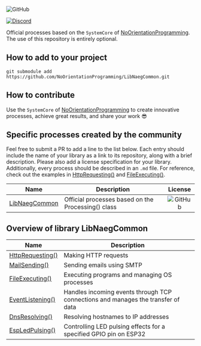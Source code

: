 
![GitHub](https://img.shields.io/github/license/NoOrientationProgramming/LibNaegCommon?style=plastic)

[![Discord](https://img.shields.io/discord/960639692213190719?style=plastic&color=purple&logo=discord)](https://discord.gg/FBVKJTaY)

Official processes based on the `SystemCore` of  [NoOrientationProgramming](https://github.com/NoOrientationProgramming).
The use of this repository is entirely optional.

## How to add to your project

`git submodule add https://github.com/NoOrientationProgramming/LibNaegCommon.git`

## How to contribute

Use the `SystemCore` of  [NoOrientationProgramming](https://github.com/NoOrientationProgramming)
to create innovative processes, achieve great results, and share your work :sunglasses:

## Specific processes created by the community

Feel free to submit a PR to add a line to the list below.
Each entry should include the name of your library as a link to its repository, along with a brief description.
Please also add a license specification for your library.
Additionally, every process should be described in an `.md` file.
For reference, check out the examples in
[HttpRequesting()](https://github.com/NoOrientationProgramming/LibNaegCommon/blob/main/HttpRequesting.md) and
[FileExecuting()](https://github.com/NoOrientationProgramming/LibNaegCommon/blob/main/FileExecuting.md).

| Name | Description | License |
|---|---|:---:|
| [LibNaegCommon](https://github.com/NoOrientationProgramming/LibNaegCommon) | Official processes based on the Processing() class | ![GitHub](https://img.shields.io/github/license/NoOrientationProgramming/LibNaegCommon?style=plastic) |

## Overview of library LibNaegCommon

| Name | Description |
|---|---|
| [HttpRequesting()](https://github.com/NoOrientationProgramming/LibNaegCommon/blob/main/HttpRequesting.md) | Making HTTP requests |
| [MailSending()](https://github.com/NoOrientationProgramming/LibNaegCommon/blob/main/MailSending.md) | Sending emails using SMTP |
| [FileExecuting()](https://github.com/NoOrientationProgramming/LibNaegCommon/blob/main/FileExecuting.md) | Executing programs and managing OS processes |
| [EventListening()](https://github.com/NoOrientationProgramming/LibNaegCommon/blob/main/EventListening.md) | Handles incoming events through TCP connections and manages the transfer of data |
| [DnsResolving()](https://github.com/NoOrientationProgramming/LibNaegCommon/blob/main/DnsResolving.md) | Resolving hostnames to IP addresses |
| [EspLedPulsing()](https://github.com/NoOrientationProgramming/LibNaegCommon/blob/main/EspLedPulsing.md) | Controlling LED pulsing effects for a specified GPIO pin on ESP32 |

